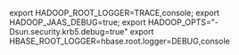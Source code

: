 export HADOOP_ROOT_LOGGER=TRACE,console; export HADOOP_JAAS_DEBUG=true; export HADOOP_OPTS="-Dsun.security.krb5.debug=true"
export HBASE_ROOT_LOGGER=hbase.root.logger=DEBUG,console
